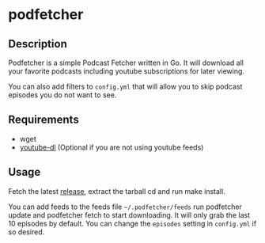 # podfetcher

## Description

Podfetcher is a simple Podcast Fetcher written in Go. It will download all your favorite podcasts including youtube subscriptions for later viewing.

You can also add filters to `config.yml` that will allow you to skip podcast episodes you do not want to see.

## Requirements

* wget
* [youtube-dl](https://rg3.github.io/youtube-dl/) (Optional if you are not using youtube feeds)

## Usage

Fetch the latest [release](https://github.com/gregf/podfetcher/releases), extract the tarball cd and run make install.

You can add feeds to the feeds file `~/.podfetcher/feeds` run podfetcher update and podfetcher fetch to start downloading. It will only grab the last 10 episodes by default. You can change the `episodes` setting in `config.yml` if so desired.

